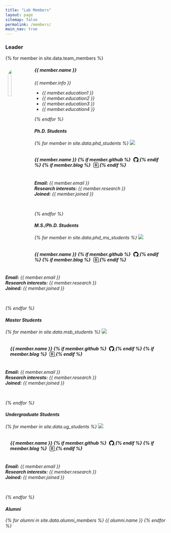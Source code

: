 ```yaml
---
title: "Lab Members"
layout: page
sitemap: false
permalink: /members/
main_nav: true
---
```


<h3> Leader </h3>

{% for member in site.data.team_members %}

<img src="{{ site.url }}{{ site.baseurl }}/images/members/{{ member.photo }}" class="img-responsive" style="float: left; width: 15%; padding: 1.5%; border-radius: 35px;" />

<h5>{{ member.name }}</h5>
<i>{{ member.info }}
<ul style="overflow: hidden">
  <li> {{ member.education1 }} </li>
  <li> {{ member.education2 }} </li>
  <li> {{ member.education3 }} </li>
  <li> {{ member.education4 }} </li>
</ul>
{% endfor %}    
<br>
  
<h4> Ph.D. Students </h4>
{% for member in site.data.phd_students %}
  <img src="{{ site.url }}{{ site.baseurl }}/images/members/{{ member.photo }}" class="img-responsive members"/>

  <h5 style="padding: 3%">
    {{ member.name }}
    {% if member.github %}
      <a href="{{ member.github }}" target="_blank" style="margin-left: 5px; color: black;">
        <svg xmlns="http://www.w3.org/2000/svg" width="16" height="16" fill="currentColor"
             class="bi bi-github" viewBox="0 0 16 16"
             style="vertical-align: text-bottom;">
                    <path d="M8 0C3.58 0 0 3.58 0 8c0 3.54 2.29 6.53 5.47 7.59.4.07.55-.17.55-.38
            0-.19-.01-.82-.01-1.49-2.01.37-2.53-.49-2.69-.94-.09-.23-.48-.94-.82-1.13
            -.28-.15-.68-.52-.01-.53.63-.01 1.08.58 1.23.82.72 1.21
            1.87.87 2.33.66.07-.52.28-.87.51-1.07-1.78-.2-3.64-.89-3.64-3.95
            0-.87.31-1.59.82-2.15-.08-.2-.36-1.02.08-2.12
            0 0 .67-.21 2.2.82.64-.18 1.32-.27 2-.27s1.36.09 2 .27
            c1.53-1.04 2.2-.82 2.2-.82.44 1.1.16 1.92.08 2.12
            .51.56.82 1.27.82 2.15 0 3.07-1.87 3.75-3.65 3.95
            .29.25.54.73.54 1.48 0 1.07-.01 1.93-.01 2.2
            0 .21.15.46.55.38A8.01 8.01 0 0 0 16 8c0-4.42-3.58-8-8-8"/>
        </svg>
      </a>
    {% endif %}
    {% if member.blog %}
      <a href="{{ member.blog }}" target="_blank" style="margin-left: 5px; color: black">
<svg xmlns="http://www.w3.org/2000/svg" width="16" height="16" fill="currentColor" class="bi bi-bootstrap" viewBox="0 0 16 16" style="vertical-align: text-bottom;">
  <path d="M5.062 12h3.475c1.804 0 2.888-.908 2.888-2.396 0-1.102-.761-1.916-1.904-2.034v-.1c.832-.14 1.482-.93 1.482-1.816 0-1.3-.955-2.11-2.542-2.11H5.062zm1.313-4.875V4.658h1.78c.973 0 1.542.457 1.542 1.237 0 .802-.604 1.23-1.764 1.23zm0 3.762V8.162h1.822c1.236 0 1.887.463 1.887 1.348 0 .896-.627 1.377-1.811 1.377z"/>
  <path d="M0 4a4 4 0 0 1 4-4h8a4 4 0 0 1 4 4v8a4 4 0 0 1-4 4H4a4 4 0 0 1-4-4zm4-3a3 3 0 0 0-3 3v8a3 3 0 0 0 3 3h8a3 3 0 0 0 3-3V4a3 3 0 0 0-3-3z"/>
</svg>
      </a>
    {% endif %}
  </h5>

<em><strong>Email:</strong> {{ member.email }}</em>
<em><br><strong>Research interests:</strong> {{ member.research }}</em>
<em><br><strong>Joined:</strong> {{ member.joined }}</em>

  <ul style="overflow: hidden">  
  </ul>
  <br>
{% endfor %}
<h4> M.S./Ph.D. Students </h4>
{% for member in site.data.phd_ms_students %}
  <img src="{{ site.url }}{{ site.baseurl }}/images/members/{{ member.photo }}" class="img-responsive members"/>

  <h5 style="padding: 3%">
    {{ member.name }}
    {% if member.github %}
      <a href="{{ member.github }}" target="_blank" style="margin-left: 5px; color: black;">
        <svg xmlns="http://www.w3.org/2000/svg" width="16" height="16" fill="currentColor"
             class="bi bi-github" viewBox="0 0 16 16"
             style="vertical-align: text-bottom;">
                    <path d="M8 0C3.58 0 0 3.58 0 8c0 3.54 2.29 6.53 5.47 7.59.4.07.55-.17.55-.38
            0-.19-.01-.82-.01-1.49-2.01.37-2.53-.49-2.69-.94-.09-.23-.48-.94-.82-1.13
            -.28-.15-.68-.52-.01-.53.63-.01 1.08.58 1.23.82.72 1.21
            1.87.87 2.33.66.07-.52.28-.87.51-1.07-1.78-.2-3.64-.89-3.64-3.95
            0-.87.31-1.59.82-2.15-.08-.2-.36-1.02.08-2.12
            0 0 .67-.21 2.2.82.64-.18 1.32-.27 2-.27s1.36.09 2 .27
            c1.53-1.04 2.2-.82 2.2-.82.44 1.1.16 1.92.08 2.12
            .51.56.82 1.27.82 2.15 0 3.07-1.87 3.75-3.65 3.95
            .29.25.54.73.54 1.48 0 1.07-.01 1.93-.01 2.2
            0 .21.15.46.55.38A8.01 8.01 0 0 0 16 8c0-4.42-3.58-8-8-8"/>
        </svg>
      </a>
    {% endif %}
    {% if member.blog %}
      <a href="{{ member.blog }}" target="_blank" style="margin-left: 5px; color: black">
 <svg xmlns="http://www.w3.org/2000/svg" width="16" height="16" fill="currentColor" class="bi bi-bootstrap" viewBox="0 0 16 16" style="vertical-align: text-bottom;">
  <path d="M5.062 12h3.475c1.804 0 2.888-.908 2.888-2.396 0-1.102-.761-1.916-1.904-2.034v-.1c.832-.14 1.482-.93 1.482-1.816 0-1.3-.955-2.11-2.542-2.11H5.062zm1.313-4.875V4.658h1.78c.973 0 1.542.457 1.542 1.237 0 .802-.604 1.23-1.764 1.23zm0 3.762V8.162h1.822c1.236 0 1.887.463 1.887 1.348 0 .896-.627 1.377-1.811 1.377z"/>
  <path d="M0 4a4 4 0 0 1 4-4h8a4 4 0 0 1 4 4v8a4 4 0 0 1-4 4H4a4 4 0 0 1-4-4zm4-3a3 3 0 0 0-3 3v8a3 3 0 0 0 3 3h8a3 3 0 0 0 3-3V4a3 3 0 0 0-3-3z"/>
</svg>
      </a>
    {% endif %}
  </h5>

<em><strong>Email:</strong> {{ member.email }}</em>
<em><br><strong>Research interests:</strong> {{ member.research }}</em>
<em><br><strong>Joined:</strong> {{ member.joined }}</em>

  <ul style="overflow: hidden">  
  </ul>
  <br>
{% endfor %}
<h4> Master Students </h4>
{% for member in site.data.msb_students %}
  <img src="{{ site.url }}{{ site.baseurl }}/images/members/{{ member.photo }}" class="img-responsive members"/>

  <h5 style="padding: 3%">
    {{ member.name }}
    {% if member.github %}
      <a href="{{ member.github }}" target="_blank" style="margin-left: 5px; color: black;">
        <svg xmlns="http://www.w3.org/2000/svg" width="16" height="16" fill="currentColor"
             class="bi bi-github" viewBox="0 0 16 16"
             style="vertical-align: text-bottom;">
                    <path d="M8 0C3.58 0 0 3.58 0 8c0 3.54 2.29 6.53 5.47 7.59.4.07.55-.17.55-.38
            0-.19-.01-.82-.01-1.49-2.01.37-2.53-.49-2.69-.94-.09-.23-.48-.94-.82-1.13
            -.28-.15-.68-.52-.01-.53.63-.01 1.08.58 1.23.82.72 1.21
            1.87.87 2.33.66.07-.52.28-.87.51-1.07-1.78-.2-3.64-.89-3.64-3.95
            0-.87.31-1.59.82-2.15-.08-.2-.36-1.02.08-2.12
            0 0 .67-.21 2.2.82.64-.18 1.32-.27 2-.27s1.36.09 2 .27
            c1.53-1.04 2.2-.82 2.2-.82.44 1.1.16 1.92.08 2.12
            .51.56.82 1.27.82 2.15 0 3.07-1.87 3.75-3.65 3.95
            .29.25.54.73.54 1.48 0 1.07-.01 1.93-.01 2.2
            0 .21.15.46.55.38A8.01 8.01 0 0 0 16 8c0-4.42-3.58-8-8-8"/>
        </svg>
      </a>
    {% endif %}
    {% if member.blog %}
      <a href="{{ member.blog }}" target="_blank" style="margin-left: 5px; color: black">
 <svg xmlns="http://www.w3.org/2000/svg" width="16" height="16" fill="currentColor" class="bi bi-bootstrap" viewBox="0 0 16 16" style="vertical-align: text-bottom;">
  <path d="M5.062 12h3.475c1.804 0 2.888-.908 2.888-2.396 0-1.102-.761-1.916-1.904-2.034v-.1c.832-.14 1.482-.93 1.482-1.816 0-1.3-.955-2.11-2.542-2.11H5.062zm1.313-4.875V4.658h1.78c.973 0 1.542.457 1.542 1.237 0 .802-.604 1.23-1.764 1.23zm0 3.762V8.162h1.822c1.236 0 1.887.463 1.887 1.348 0 .896-.627 1.377-1.811 1.377z"/>
  <path d="M0 4a4 4 0 0 1 4-4h8a4 4 0 0 1 4 4v8a4 4 0 0 1-4 4H4a4 4 0 0 1-4-4zm4-3a3 3 0 0 0-3 3v8a3 3 0 0 0 3 3h8a3 3 0 0 0 3-3V4a3 3 0 0 0-3-3z"/>
</svg>
      </a>
    {% endif %}
  </h5>

<em><strong>Email:</strong> {{ member.email }}</em>
<em><br><strong>Research interests:</strong> {{ member.research }}</em>
<em><br><strong>Joined:</strong> {{ member.joined }}</em>

  <ul style="overflow: hidden">  
  </ul>
  <br>
{% endfor %}

<h4> Undergraduate Students </h4>
{% for member in site.data.ug_students %}
  <img src="{{ site.url }}{{ site.baseurl }}/images/members/{{ member.photo }}" class="img-responsive members"/>

  <h5 style="padding: 3%">
    {{ member.name }}
    {% if member.github %}
      <a href="{{ member.github }}" target="_blank" style="margin-left: 5px; color: black;">
        <svg xmlns="http://www.w3.org/2000/svg"
             width="16" height="16" fill="currentColor"
             class="bi bi-github" viewBox="0 0 16 16"
             style="vertical-align: text-bottom;">
          <path d="M8 0C3.58 0 0 3.58 0 8c0 3.54 2.29 6.53 5.47 7.59.4.07.55-.17.55-.38
            0-.19-.01-.82-.01-1.49-2.01.37-2.53-.49-2.69-.94-.09-.23-.48-.94-.82-1.13
            -.28-.15-.68-.52-.01-.53.63-.01 1.08.58 1.23.82.72 1.21
            1.87.87 2.33.66.07-.52.28-.87.51-1.07-1.78-.2-3.64-.89-3.64-3.95
            0-.87.31-1.59.82-2.15-.08-.2-.36-1.02.08-2.12
            0 0 .67-.21 2.2.82.64-.18 1.32-.27 2-.27s1.36.09 2 .27
            c1.53-1.04 2.2-.82 2.2-.82.44 1.1.16 1.92.08 2.12
            .51.56.82 1.27.82 2.15 0 3.07-1.87 3.75-3.65 3.95
            .29.25.54.73.54 1.48 0 1.07-.01 1.93-.01 2.2
            0 .21.15.46.55.38A8.01 8.01 0 0 0 16 8c0-4.42-3.58-8-8-8"/>
        </svg>
      </a>
    {% endif %}
    {% if member.blog %}
      <a href="{{ member.blog }}" target="_blank" style="margin-left: 5px; color: black">
<svg xmlns="http://www.w3.org/2000/svg" width="16" height="16" fill="currentColor" class="bi bi-bootstrap" viewBox="0 0 16 16" style="vertical-align: text-bottom;">
  <path d="M5.062 12h3.475c1.804 0 2.888-.908 2.888-2.396 0-1.102-.761-1.916-1.904-2.034v-.1c.832-.14 1.482-.93 1.482-1.816 0-1.3-.955-2.11-2.542-2.11H5.062zm1.313-4.875V4.658h1.78c.973 0 1.542.457 1.542 1.237 0 .802-.604 1.23-1.764 1.23zm0 3.762V8.162h1.822c1.236 0 1.887.463 1.887 1.348 0 .896-.627 1.377-1.811 1.377z"/>
  <path d="M0 4a4 4 0 0 1 4-4h8a4 4 0 0 1 4 4v8a4 4 0 0 1-4 4H4a4 4 0 0 1-4-4zm4-3a3 3 0 0 0-3 3v8a3 3 0 0 0 3 3h8a3 3 0 0 0 3-3V4a3 3 0 0 0-3-3z"/>
</svg>
      </a>
    {% endif %}
  </h5>

<em><strong>Email:</strong> {{ member.email }}</em>
<em><br><strong>Research interests:</strong> {{ member.research }}</em>
<em><br><strong>Joined:</strong> {{ member.joined }}</em>

  <ul style="overflow: hidden">  
  </ul>
  <br>
{% endfor %}

<br>
<h4> Alumni </h4>
{% for alumni in site.data.alumni_members %}
<em>{{ alumni.name }}</em>
{% endfor %}
